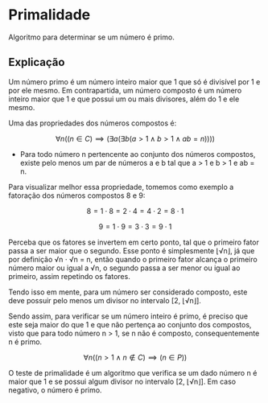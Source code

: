 # Primalidade

Algoritmo para determinar se um número é primo.

## Explicação

Um número primo é um número inteiro maior que 1 que só é divisível por 1 e por ele mesmo. Em contrapartida, um número composto é um número inteiro maior que 1 e que possui um ou mais divisores, além do 1 e ele mesmo.

Uma das propriedades dos números compostos é:

$$\forall n((n \in C) \implies (\exists a(\exists b(a > 1 \land b > 1 \land ab = n))))$$

- Para todo número n pertencente ao conjunto dos números compostos, existe pelo menos um par de números a e b tal que a > 1 e b > 1 e ab = n.

Para visualizar melhor essa propriedade, tomemos como exemplo a fatoração dos números compostos 8 e 9:

$$8 = 1 \cdot 8 = 2 \cdot 4 = 4 \cdot 2 = 8 \cdot 1$$

$$9 = 1 \cdot 9 = 3 \cdot 3 = 9 \cdot 1$$

Perceba que os fatores se invertem em certo ponto, tal que o primeiro fator passa a ser maior que o segundo. Esse ponto é simplesmente ⌊√n⌋, já que por definição √n ⋅ √n = n, então quando o primeiro fator alcança o primeiro número maior ou igual a √n, o segundo passa a ser menor ou igual ao primeiro, assim repetindo os fatores.

Tendo isso em mente, para um número ser considerado composto, este deve possuir pelo menos um divisor no intervalo [2, ⌊√n⌋].

Sendo assim, para verificar se um número inteiro é primo, é preciso que este seja maior do que 1 e que não pertença ao conjunto dos compostos, visto que para todo número n > 1, se n não é composto, consequentemente n é primo.

$$\forall n((n > 1 \land n \notin C) \implies (n \in P))$$

O teste de primalidade é um algoritmo que verifica se um dado número n é maior que 1 e se possui algum divisor no intervalo [2, ⌊√n⌋]. Em caso negativo, o número é primo.
